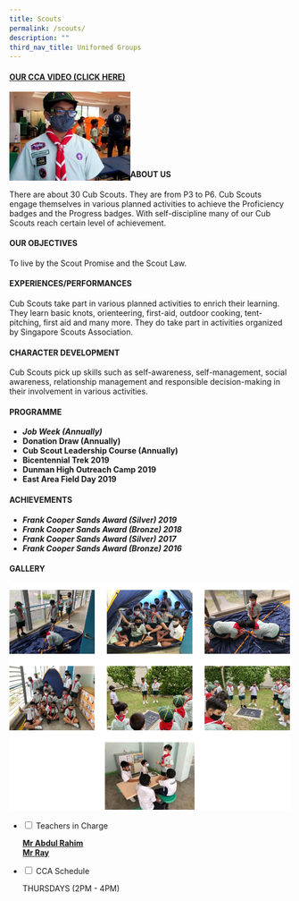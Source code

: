 ```yaml
---
title: Scouts
permalink: /scouts/
description: ""
third_nav_title: Uniformed Groups
---
```

<h4><strong><a title="Our CCA Video (Click here)" href="https://drive.google.com/file/d/1oWOv5IegfsX7kk-tcoAthnqP0AYtU7MT/view" target="_blank" rel="noopener">OUR CCA VIDEO (CLICK HERE)</a></strong></h4>
<a href="https://drive.google.com/file/d/1oWOv5IegfsX7kk-tcoAthnqP0AYtU7MT/viewg"><img style="width: 43%;" src="/images/scouts1.jpg" align = "left" /></a><br><br><br><br><br><br><br>
<h4><strong>ABOUT US</strong></h4>
<p>There are about 30 Cub Scouts. They are from P3 to P6. Cub Scouts engage themselves in various planned activities to achieve the Proficiency badges and the Progress badges. With self-discipline many of our Cub Scouts reach certain level of achievement.</p>
<h4><strong>OUR OBJECTIVES</strong></h4>
<p>To live by the Scout Promise and the Scout Law.</p>
<h4><strong>EXPERIENCES/PERFORMANCES</strong></h4>
<p>Cub Scouts take part in various planned activities to enrich their learning. They learn basic knots, orienteering, first-aid, outdoor cooking, tent-pitching, first aid and many more. They do take part in activities organized by Singapore Scouts Association.</p>
<h4><strong>CHARACTER DEVELOPMENT</strong></h4>
<p>Cub Scouts pick up skills such as self-awareness, self-management, social awareness, relationship management and responsible decision-making in their involvement in various activities.</p>
<h4><strong>PROGRAMME</strong></h4>
<ul>
<li aria-level="1"><strong><em>Job Week (Annually)</em></strong></li>
<li aria-level="1"><strong>Donation Draw (Annually)</strong></li>
<li aria-level="1"><strong>Cub Scout Leadership Course (Annually)</strong></li>
<li aria-level="1"><strong>Bicentennial Trek 2019</strong></li>
<li aria-level="1"><strong>Dunman High Outreach Camp 2019</strong></li>
<li aria-level="1"><strong>East Area Field Day 2019</strong></li>
</ul>
<h4><strong>ACHIEVEMENTS</strong></h4>
<ul>
<li><strong><em>Frank Cooper Sands Award (Silver) 2019</em></strong></li>
<li><strong><em>Frank Cooper Sands Award (Bronze) 2018</em></strong></li>
<li><strong><em>Frank Cooper Sands Award (Silver) 2017</em></strong></li>
<li><strong><em>Frank Cooper Sands Award (Bronze) 2016</em></strong></li>
</ul>
<h4><strong>GALLERY</strong></h4>
<img src="/images/scouts2.png">
<ul class="jekyllcodex_accordion">
<li><input id="accordion1" type="checkbox" /> <label for="accordion1">Teachers in Charge</label>
<div>
<p><span style="text-decoration: underline;"><strong>Mr Abdul Rahim<br /></strong><strong>Mr Ray</strong></span></p>
</div>
</li>
<li><input id="accordion2" type="checkbox" /> <label for="accordion2">CCA Schedule</label>
<div>
<p>THURSDAYS (2PM - 4PM)</p>
</div>
</li>
</ul>
